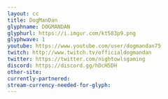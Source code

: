 ```yaml
---
layout: cc
title: DogManDan
glyphname: DOGMANDAN
glyphurl: https://i.imgur.com/kt583p9.png
glyphwave: 1
youtube: https://www.youtube.com/user/dogmandan75
twitch: http://www.twitch.tv/officialdogmandan
twitter: https://twitter.com/nightowlsgaming
discord: https://discord.gg/hDcH5DH
other-site: 
currently-partnered: 
stream-currency-needed-for-glyph: 
---
```


